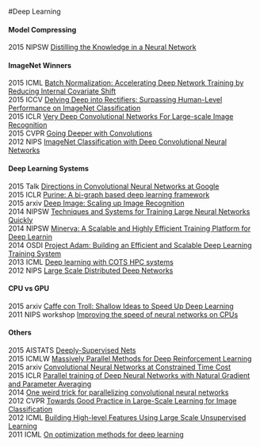 #Deep Learning

#### Model Compressing  
2015 NIPSW [Distilling the Knowledge in a Neural Network](https://fb56552f-a-62cb3a1a-s-sites.googlegroups.com/site/deeplearningworkshopnips2014/65.pdf?attachauth=ANoY7cr8J-eqASFdYZeOQK8d9aGCtxzQpaVNCcjKgt1THV7e9FKNuTlrH4QCPmgMg2jynAz3ehjOU_2q9SMsnBYZq3_Jlxf1NnWcBejaVZi4vNHZ41H2DK8R-MJsk3MqfMDXOfEPxhAAOwUBH7oE-EtEKDoYa-16eqZ5djaoT4VXdir383rikNv6YF68dhm84kw04VCzH5XpA_8ucgW3iBr77bkjaYvNvC6YsUuC3PyVEPIusOZaM94%3D&attredirects=0)  

#### ImageNet Winners  
2015 ICML [Batch Normalization: Accelerating Deep Network Training by Reducing Internal Covariate Shift](http://jmlr.org/proceedings/papers/v37/ioffe15.pdf)  
2015 ICCV [Delving Deep into Rectifiers: Surpassing Human-Level Performance on ImageNet Classification](http://arxiv.org/pdf/1502.01852v1.pdf)  
2015 ICLR [Very Deep Convolutional Networks For Large-scale Image Recognition](http://arxiv.org/abs/1409.1556)  
2015 CVPR [Going Deeper with Convolutions](http://www.cv-foundation.org/openaccess/content_cvpr_2015/papers/Szegedy_Going_Deeper_With_2015_CVPR_paper.pdf)  
2012 NIPS [ImageNet Classification with Deep Convolutional Neural Networks](http://papers.nips.cc/paper/4824-imagenet-classification-with-deep-convolutional-neural-networks.pdf)  

#### Deep Learning Systems  
2015 Talk [Directions in Convolutional Neural Networks at Google](http://vision.stanford.edu/teaching/cs231n/slides/jon_talk.pdf)  
2015 ICLR [Purine: A bi-graph based deep learning framework](http://arxiv.org/pdf/1412.6249v5.pdf)  
2015 arxiv [Deep Image: Scaling up Image Recognition](http://arxiv.org/abs/1501.02876)   
2014 NIPSW [Techniques and Systems for Training Large Neural Networks Quickly](http://stanford.edu/~rezab/nips2014workshop/slides/jeff.pdf)  
2014 NIPSW [Minerva: A Scalable and Highly Efficient Training Platform for Deep Learnin](http://stanford.edu/~rezab/nips2014workshop/submits/minerva.pdf)  
2014 OSDI [Project Adam: Building an Efficient and Scalable Deep Learning Training System](https://www.usenix.org/system/files/conference/osdi14/osdi14-paper-chilimbi.pdf)  
2013 ICML [Deep learning with COTS HPC systems](http://jmlr.org/proceedings/papers/v28/coates13.pdf)  
2012 NIPS [Large Scale Distributed Deep Networks](http://static.googleusercontent.com/media/research.google.com/en/us/archive/large_deep_networks_nips2012.pdf)  

#### CPU vs GPU  
2015 arxiv [Caffe con Troll: Shallow Ideas to Speed Up Deep Learning](http://arxiv.org/abs/1504.04343)  
2011 NIPS workshop [Improving the speed of neural networks on CPUs](http://static.googleusercontent.com/media/research.google.com/en//pubs/archive/37631.pdf)  

#### Others  
2015 AISTATS [Deeply-Supervised Nets](http://jmlr.org/proceedings/papers/v38/lee15a.pdf)  
2015 ICMLW [Massively Parallel Methods for Deep Reinforcement Learning](https://8109f4a4-a-62cb3a1a-s-sites.googlegroups.com/site/deeplearning2015/1.pdf?attachauth=ANoY7cocCvmoqZlkfUFQkSwV8fULURfVSzDdFv0dyk8uU1ztfeCHFIK4Kb6JoEQ3iZLUiYBynddwePUhd-3ssJZkANn-PXFU7m1U_wE5Eb4eHbZj3YR41bLF1AEr5T5EDth97i9DdkipHses1XTMDu_wpw8zs0-RGb7WVQRF8ZOhvG1AW47CRkAI8X0iv-oLtWy9fGSSa-JR9JpSwFUtjt_0_UXu4BUUwg==&attredirects=0)  
2015 arxiv [Convolutional Neural Networks at Constrained Time Cost](http://arxiv.org/pdf/1412.1710v1.pdf)  
2015 ICLR [Parallel training of Deep Neural Networks with Natural Gradient and Parameter Averaging](http://arxiv.org/pdf/1409.1556v6.pdf)  
2014 [One weird trick for parallelizing convolutional neural networks](http://arxiv.org/pdf/1404.5997v2.pdf)  
2012 CVPR [Towards Good Practice in Large-Scale Learning for Image Classification](http://hal.inria.fr/docs/00/69/00/14/PDF/cvpr2012.pdf)  
2012 ICML [Building High-level Features Using Large Scale Unsupervised Learning](http://static.googleusercontent.com/media/research.google.com/en/us/archive/unsupervised_icml2012.pdf)  
2011 ICML [On optimization methods for deep learning](http://ai.stanford.edu/~quocle/LeNgiCoaLahProNg11.pdf)  
